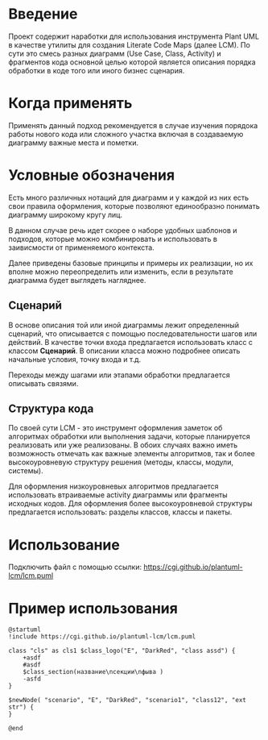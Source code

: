 Введение
===

Проект содержит наработки для использования инструмента Plant UML в качестве утилиты для создания Literate Code Maps (далее LCM).
По сути это смесь разных диаграмм (Use Case, Class, Activity) и фрагментов кода основной целью которой является описания порядка обработки в коде того или иного бизнес сценария.

Когда применять
===
Применять данный подход рекомендуется в случае изучения порядока работы нового кода или сложного участка включая в создаваемую диаграмму важные места и пометки.


Условные обозначения
===
Есть много различных нотаций для диаграмм и у каждой из них есть свои правила 
оформления, которые позволяют единообразно понимать диаграмму широкому кругу лиц.

В данном случае речь идет скорее о наборе удобных шаблонов и подходов, которые можно комбинировать и использовать в заивисмости от применяемого контекста.

Далее приведены базовые принципы и примеры их реализации, но их вполне можно переопределить или изменить, если в результате диаграмма будет выглядеть нагляднее.

Сценарий
---
В основе описания той или иной диаграммы лежит определенный сценарий, что описывается с помощью последовательности шагов или действий.
В качестве точки входа предлагается использовать класс с классом **Сценарий**.
В описании класса можно подробнее описать начальные условия, точку входа и т.д.

Переходы между шагами или этапами обработки предлагается описывать связями.

Структура кода
---
По своей сути LCM - это инструмент оформления заметок об алгоритмах обработки или выполнения задачи, которые планируется реализовать или уже реализованы.
В обоих случаях важно иметь возможность отмечать как важные элементы алгоритмов,
так и более высокоуровневую структуру решения (методы, классы, модули, системы).

Для оформления низкоуровневых алгоритмов предлагается использовать втраиваемые activity диаграммы или фрагменты исходных кодов.
Для оформления более высокоуровневой структуры предлагается использовать:
разделы классов, классы и пакеты. 

Использование
===

Подключить файл с помощью ссылки: https://cgi.github.io/plantuml-lcm/lcm.puml

Пример использования
===

````plantuml
@startuml
!include https://cgi.github.io/plantuml-lcm/lcm.puml

class "cls" as cls1 $class_logo("E", "DarkRed", "class assd") {
    +asdf
    #asdf
    $class_section(название\nсекции\nфыва )
    -asfd
}

$newNode( "scenario", "E", "DarkRed", "scenario1", "class12", "ext str") {
}

@end
````
